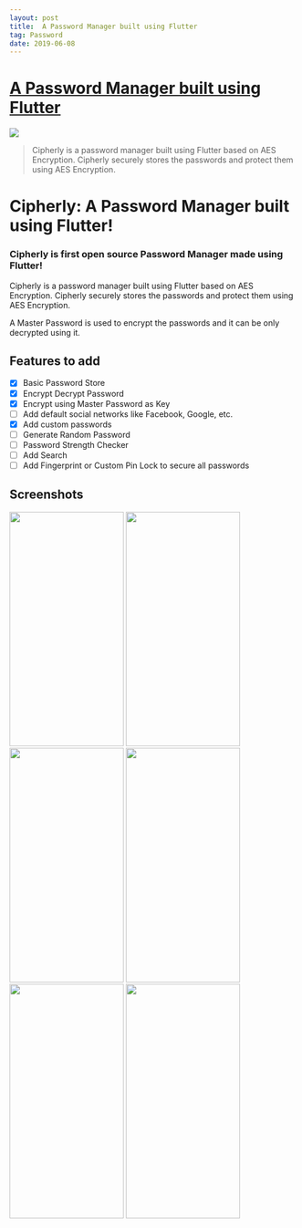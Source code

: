 ```yaml
---
layout: post
title:  A Password Manager built using Flutter
tag: Password
date: 2019-06-08
---
```


# [A Password Manager built using Flutter](http://github.com/mtwn105/Cipherly) 

![](https://flutterawesome.com/content/images/2019/05/Cipherly.jpg)
 
> Cipherly is a password manager built using Flutter based on AES Encryption. Cipherly securely stores the passwords and protect them using AES Encryption.

 
# Cipherly: A Password Manager built using Flutter!

### Cipherly is first open source Password Manager made using Flutter!

Cipherly is a password manager built using Flutter based on AES Encryption. Cipherly securely stores the passwords and protect them using AES Encryption.

A Master Password is used to encrypt the passwords and it can be only decrypted using it.

## Features to add

- [x] Basic Password Store
- [x] Encrypt Decrypt Password
- [x] Encrypt using Master Password as Key
- [ ] Add default social networks like Facebook, Google, etc.
- [x] Add custom passwords
- [ ] Generate Random Password
- [ ] Password Strength Checker
- [ ] Add Search
- [ ] Add Fingerprint or Custom Pin Lock to secure all passwords

## Screenshots

<img src="https://raw.githubusercontent.com/mtwn105/Cipherly/master/assets/Screenshots/6.jpg" width="200px" height="411px" /> 
<img src="https://raw.githubusercontent.com/mtwn105/Cipherly/master/assets/Screenshots/1.jpg" width="200px" height="411px" />
<img src="https://raw.githubusercontent.com/mtwn105/Cipherly/master/assets/Screenshots/2.jpg" width="200px" height="411px" />
<img src="https://raw.githubusercontent.com/mtwn105/Cipherly/master/assets/Screenshots/3.jpg" width="200px" height="411px" />
<img src="https://raw.githubusercontent.com/mtwn105/Cipherly/master/assets/Screenshots/4.jpg" width="200px" height="411px" />
<img src="https://raw.githubusercontent.com/mtwn105/Cipherly/master/assets/Screenshots/5.jpg" width="200px" height="411px" />


